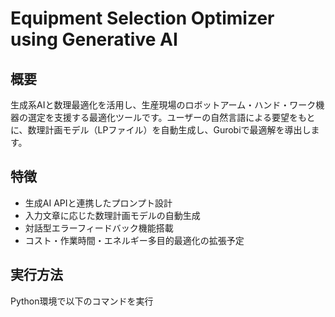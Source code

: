 # Equipment Selection Optimizer using Generative AI

## 概要
生成系AIと数理最適化を活用し、生産現場のロボットアーム・ハンド・ワーク機器の選定を支援する最適化ツールです。ユーザーの自然言語による要望をもとに、数理計画モデル（LPファイル）を自動生成し、Gurobiで最適解を導出します。

## 特徴
- 生成AI APIと連携したプロンプト設計
- 入力文章に応じた数理計画モデルの自動生成
- 対話型エラーフィードバック機能搭載
- コスト・作業時間・エネルギー多目的最適化の拡張予定

## 実行方法
Python環境で以下のコマンドを実行  
